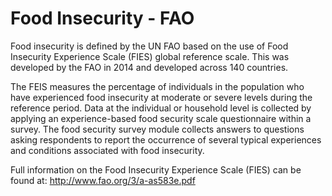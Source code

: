 # Food Insecurity - FAO

Food insecurity is defined by the UN FAO based on the use of Food Insecurity Experience Scale (FIES) global reference scale. This was developed by the FAO in 2014 and developed across 140 countries.

The FEIS measures the percentage of individuals in the population who have experienced food insecurity at moderate or severe levels during the reference period. Data at the individual or household level is collected by applying an experience-based food security scale questionnaire within a survey. The food security survey module collects answers to questions asking respondents to report the occurrence of several typical experiences and conditions associated with food insecurity. 

Full information on the Food Insecurity Experience Scale (FIES) can be found at: http://www.fao.org/3/a-as583e.pdf